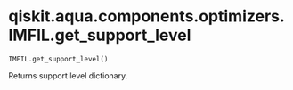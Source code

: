 # qiskit.aqua.components.optimizers.IMFIL.get\_support\_level

`IMFIL.get_support_level()`

Returns support level dictionary.
